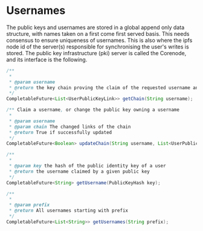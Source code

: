# Usernames

The public keys and usernames are stored in a global append only data structure, with names taken on a first come first served basis. This needs consensus to ensure uniqueness of usernames. This is also where the ipfs node id of the server(s) responsible for synchronising the user's writes is stored. The public key infrastructure (pki) server is called the Corenode, and its interface is the following.

```java
/**
 *
 * @param username
 * @return the key chain proving the claim of the requested username and the ipfs node id of their storage
 */
CompletableFuture<List<UserPublicKeyLink>> getChain(String username);

/** Claim a username, or change the public key owning a username
 *
 * @param username
 * @param chain The changed links of the chain
 * @return True if successfully updated
 */
CompletableFuture<Boolean> updateChain(String username, List<UserPublicKeyLink> chain);

/**
 *
 * @param key the hash of the public identity key of a user
 * @return the username claimed by a given public key
 */
CompletableFuture<String> getUsername(PublicKeyHash key);

/**
 *
 * @param prefix
 * @return All usernames starting with prefix
 */
CompletableFuture<List<String>> getUsernames(String prefix);
```